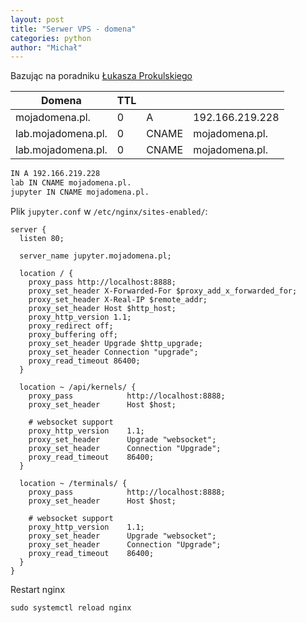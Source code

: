 ```yaml
---
layout: post
title: "Serwer VPS - domena"
categories: python
author: "Michał"
---
```




Bazując na poradniku [Łukasza Prokulskiego](https://blog.prokulski.science/index.php/2018/06/14/serwer-vps-dla-r-python/)  

| Domena             | TTL  |       |                 |
| ------------------ | ---- | ----- | --------------- |
| mojadomena.pl.     | 0    | A     | 192.166.219.228 |
| lab.mojadomena.pl. | 0    | CNAME | mojadomena.pl.  |
| lab.mojadomena.pl. | 0    | CNAME | mojadomena.pl.  |

```bash
IN A 192.166.219.228
lab IN CNAME mojadomena.pl.
jupyter IN CNAME mojadomena.pl.
```



Plik `jupyter.conf` w `/etc/nginx/sites-enabled/`:

```
server {
  listen 80;
  
  server_name jupyter.mojadomena.pl;
  
  location / {
    proxy_pass http://localhost:8888;
    proxy_set_header X-Forwarded-For $proxy_add_x_forwarded_for;
    proxy_set_header X-Real-IP $remote_addr;
    proxy_set_header Host $http_host;
    proxy_http_version 1.1;
    proxy_redirect off;
    proxy_buffering off;
    proxy_set_header Upgrade $http_upgrade;
    proxy_set_header Connection "upgrade";
    proxy_read_timeout 86400;
  }
  
  location ~ /api/kernels/ {
    proxy_pass            http://localhost:8888;
    proxy_set_header      Host $host;
    
    # websocket support
    proxy_http_version    1.1;
    proxy_set_header      Upgrade "websocket";
    proxy_set_header      Connection "Upgrade";
    proxy_read_timeout    86400;
  }
  
  location ~ /terminals/ {
    proxy_pass            http://localhost:8888;
    proxy_set_header      Host $host;
    
    # websocket support
    proxy_http_version    1.1;
    proxy_set_header      Upgrade "websocket";
    proxy_set_header      Connection "Upgrade";
    proxy_read_timeout    86400;
  }
}
```



Restart nginx

```
sudo systemctl reload nginx
```

